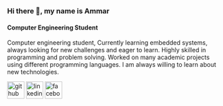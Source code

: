 ### Hi there 👋, my name is Ammar
#### Computer Engineering Student


Computer engineering student, Currently learning embedded systems, always looking for new challenges and eager to learn. Highly skilled in programming and problem solving. Worked on many academic projects using different programming languages. I am always willing to learn about new technologies.



[<img src='https://cdn.jsdelivr.net/npm/simple-icons@3.0.1/icons/github.svg' alt='github' height='40'>](https://github.com/Ammar-32)  [<img src='https://cdn.jsdelivr.net/npm/simple-icons@3.0.1/icons/linkedin.svg' alt='linkedin' height='40'>](https://www.linkedin.com/in/https://www.linkedin.com/in/ammar-moataz-4424391a3//)  [<img src='https://cdn.jsdelivr.net/npm/simple-icons@3.0.1/icons/facebook.svg' alt='facebook' height='40'>](https://www.facebook.com/https://www.facebook.com/Ammarr32/)  

